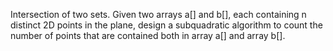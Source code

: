 Intersection of two sets. Given two arrays a[] and b[], each containing
n distinct 2D points in the plane, design a subquadratic algorithm to
count the number of points that are contained both in array a[] and
array b[].